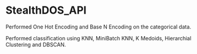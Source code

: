 # StealthDOS_API
Performed One Hot Encoding and Base N Encoding on the categorical data.

Performed classification using KNN, MiniBatch KNN, K Medoids, Hierarchial Clustering and DBSCAN.
